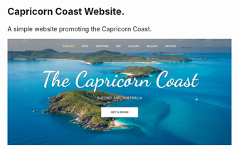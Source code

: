 ## Capricorn Coast Website.

A simple website promoting the Capricorn Coast. 

![Screenshot of Landing Page](/screenshot.jpg)